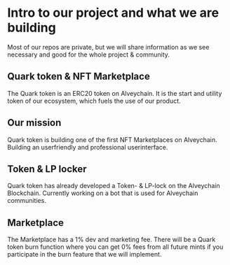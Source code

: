 # Intro to our project and what we are building
Most of our repos are private, but we will share information as we see necessary and good for the whole project & community.

## Quark token & NFT Marketplace 
The Quark token is an ERC20 token on Alveychain. It is the start and utility token of our ecosystem, which fuels the use of our product. 

## Our mission
Quark token is building one of the first NFT Marketplaces on Alveychain. Building an userfriendly and professional userinterface.

## Token & LP locker
Quark token has already developed a Token- & LP-lock on the Alveychain Blockchain. Currently working on a bot that is used for Alveychain communities.

## Marketplace
The Marketplace has a 1% dev and marketing fee. There will be a Quark token burn function where you can get 0% fees from all future mints if you participate in the burn feature that we will implement.
